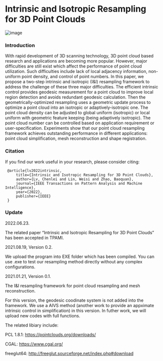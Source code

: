 # Intrinsic and Isotropic Resampling for 3D Point Clouds

![image](https://user-images.githubusercontent.com/65271555/176191299-220e20ff-a146-48ea-b565-926963d4636c.png)

### Introduction

With rapid development of 3D scanning technology, 3D point cloud based research and applications are becoming more popular. However, major difficulties are still exist which affect the performance of point cloud utilization. Such difficulties include lack of local adjacency information, non-uniform point density, and control of point numbers. In this paper, we propose a two-step intrinsic and isotropic (I\&I) resampling framework to address the challenge of these three major difficulties. The efficient intrinsic control provides geodesic measurement for a point cloud to improve local region detection and avoids redundant geodesic calculation. Then the geometrically-optimized resampling uses a geometric update process to optimize a point cloud into an isotropic or adaptively-isotropic one. The point cloud density can be adjusted to global uniform (isotropic) or local uniform with geometric feature keeping (being adaptively isotropic). The point cloud number can be controlled based on application requirement or user-specification. Experiments show that our point cloud resampling framework achieves outstanding performance in different applications: point cloud simplification, mesh reconstruction and shape registration. 

### Citation
If you find our work useful in your research, please consider citing:

     @article{lv2022intrinsic,
         title={Intrinsic and Isotropic Resampling for 3D Point Clouds},
         author={Lv, Chenlei and Lin, Weisi and Zhao, Baoquan},
         journal={IEEE Transactions on Pattern Analysis and Machine Intelligence},
         year={2022},
         publisher={IEEE}
     }

### Update

2022.06.23.

The related paper “Intrinsic and Isotropic Resampling for 3D Point Clouds” has been accepted in TPAMI. 

2021.08.19, Version 0.2.

We upload the program into EXE folder which has been compiled. You can use .exe to test our resampling method directly without any complex configurations. 

2021.01.21, Version 0.1.

The I&I resampling framework for point cloud resampling and mesh reconstruction.

For this version, the geodesic coodinate system is not added into the framework. We use a AIVS method (another work to provide an appximate intrinsic control in simplification) in this version. In futher work, we will upload new codes with full functions. 

The related libiary include:

PCL 1.8.1:  https://pointclouds.org/downloads/

CGAL:       https://www.cgal.org/

freeglut64: http://freeglut.sourceforge.net/index.php#download  
